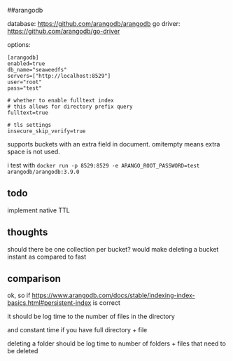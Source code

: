 ##arangodb

database: https://github.com/arangodb/arangodb
go driver: https://github.com/arangodb/go-driver


options:

```
[arangodb]
enabled=true
db_name="seaweedfs"
servers=["http://localhost:8529"]
user="root"
pass="test"

# whether to enable fulltext index
# this allows for directory prefix query
fulltext=true

# tls settings
insecure_skip_verify=true
```

supports buckets with an extra field in document.
omitempty means extra space is not used.

i test with
`docker run -p 8529:8529 -e ARANGO_ROOT_PASSWORD=test arangodb/arangodb:3.9.0`


## todo

implement native TTL


## thoughts

should there be one collection per bucket? would make deleting a bucket instant as compared to fast


## comparison

ok, so if https://www.arangodb.com/docs/stable/indexing-index-basics.html#persistent-index is correct

it should be log time to the number of files in the directory

and constant time if you have full directory + file

deleting a folder should be log time to number of folders + files that need to be deleted
